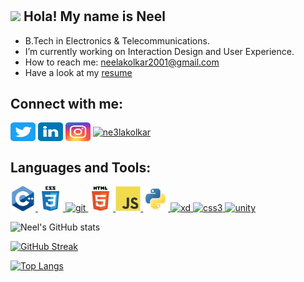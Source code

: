 # <h2 align="left"><img src="https://media.giphy.com/media/hvRJCLFzcasrR4ia7z/giphy.gif" width="25px"> Hola! My name is Neel</h2>
- B.Tech in Electronics & Telecommunications.
- I’m currently working on Interaction Design and User Experience.
- How to reach me: neelakolkar2001@gmail.com
- Have a look at my [resume](https://drive.google.com/file/d/1yFOnbYPJLBHruf7McodXncSsuIGAyEJD/view?usp=sharing)
## Connect with me:
<p align="left">
<a href="https://twitter.com/ne3lakolkar" target="blank"><img align="center" src="https://github.com/edent/SuperTinyIcons/blob/master/images/svg/twitter.svg" alt="ne3lakolkar" height="30" width="40" /></a>
<a href="https://linkedin.com/in/ne3lakolkar" target="blank"><img align="center" src="https://github.com/edent/SuperTinyIcons/blob/master/images/svg/linkedin.svg" alt="ne3lakolkar" height="30" width="40" /></a>
<a href="https://instagram.com/ne3lakolkar" target="blank"><img align="center" src="https://github.com/edent/SuperTinyIcons/blob/master/images/svg/instagram.svg" alt="ne3lakolkar" height="30" width="40" /></a>
<a href="https://www.hackerrank.com/ne3lakolkar" target="blank"><img align="center" src="https://cdn.worldvectorlogo.com/logos/hackerrank.svg" alt="ne3lakolkar" height="30" width="40" /></a>

## Languages and Tools:
<p align="left"> <a href="https://www.w3schools.com/cpp/" target="_blank"> <img src="https://raw.githubusercontent.com/devicons/devicon/master/icons/cplusplus/cplusplus-original.svg" alt="cplusplus" width="40" height="40"/> </a> <a href="https://www.w3schools.com/css/" target="_blank"> <img src="https://raw.githubusercontent.com/devicons/devicon/master/icons/css3/css3-original-wordmark.svg" alt="css3" width="40" height="40"/> </a> <a href="https://git-scm.com/" target="_blank"> <img src="https://www.vectorlogo.zone/logos/git-scm/git-scm-icon.svg" alt="git" width="40" height="40"/> </a> <a href="https://www.w3.org/html/" target="_blank"> <img src="https://raw.githubusercontent.com/devicons/devicon/master/icons/html5/html5-original-wordmark.svg" alt="html5" width="40" height="40"/> </a> <a href="https://developer.mozilla.org/en-US/docs/Web/JavaScript" target="_blank"> <img src="https://raw.githubusercontent.com/devicons/devicon/master/icons/javascript/javascript-original.svg" alt="javascript" width="40" height="40"/> <a href="https://www.python.org" target="_blank"> <img src="https://raw.githubusercontent.com/devicons/devicon/master/icons/python/python-original.svg" alt="python" width="40" height="40"/> </a> <a href="https://www.adobe.com/products/xd.html" target="_blank"> <img src="https://cdn.worldvectorlogo.com/logos/adobe-xd.svg" alt="xd" width="40" height="40"/> </a> <a href="https://figma.com" target="_blank"> <img src="https://cdn.worldvectorlogo.com/logos/figma-1.svg" alt="css3" width="40" height="40"/> </a><a href="https://unity.com/" target="_blank"> <img src="https://www.vectorlogo.zone/logos/unity3d/unity3d-icon.svg" alt="unity" width="40" height="40"/> </a> </p>  

![Neel's GitHub stats](https://github-readme-stats.vercel.app/api?username=ne3lakolkar&count_private=true&show_icons=true&hide_border=true&&bg_color=0d1117&ring=0088fe&icon_color=0088ff&theme=algolia)


[![GitHub Streak](https://github-readme-streak-stats.herokuapp.com/?user=ne3lakolkar&background=0d1117&ring=0088ff&fire=0088ff&currStreakLabel=0088ff&hide_border=true&theme=dark)](https://git.io/streak-stats)

[![Top Langs](https://github-readme-stats.vercel.app/api/top-langs/?username=ne3lakolkar&layout=compact&theme=dark&hide_border=true&&bg_color=0d1117&langs_count=8)](https://github.com/ne3lakolkar/github-readme-stats)

